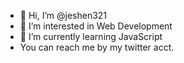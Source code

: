 - 👋 Hi, I’m @jeshen321
- 👀 I’m interested in Web Development
- 🌱 I’m currently learning JavaScript
- You can reach me by my twitter acct.

<!---
jeshen321/jeshen321 is a ✨ special ✨ repository because its `README.md` (this file) appears on your GitHub profile.
You can click the Preview link to take a look at your changes.
--->
